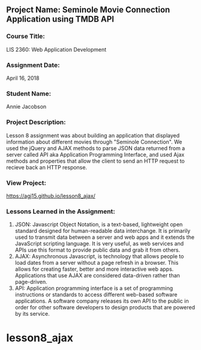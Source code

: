 ## Project Name:  Seminole Movie Connection Application using TMDB API

### Course Title:
LIS 2360:  Web Application Development

### Assignment Date:  
April 16, 2018

### Student Name:  
Annie Jacobson

### Project Description:
Lesson 8 assignment was about building an application that displayed information about different movies through "Seminole Connection". We used the jQuery and AJAX methods to parse JSON data returned from a server called API aka Application Programming Interface, and used Ajax methods and properties that allow the client to send an HTTP request to recieve back an HTTP response.

### View Project:
https://agj15.github.io/lesson8_ajax/

### Lessons Learned in the Assignment:
1. JSON: Javascript Object Notation, is a text-based, lightweight open standard designed for human-readable data interchange. It is primarily used to transmit data between a server and web apps and it extends the JavaScript scripting language. It is very useful, as web services and APIs use this format to provide public data and grab it from others.
2. AJAX: Asynchronous Javascript, is technology that allows people to load dates from a server without a page refresh in a browser. This allows for creating faster, better and more interactive web apps. Applications that use AJAX are considered data-driven rather than page-driven.
3. API: Application programming interface is a set of programming instructions or standards to access different web-based software applications. A software company releases its own API to the public in order for other software developers to design products that are powered by its service.

# lesson8_ajax

